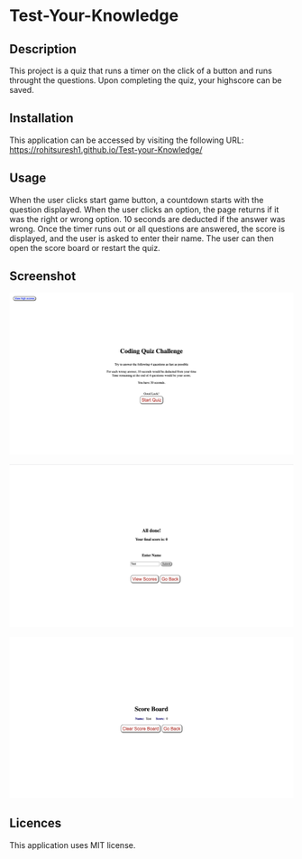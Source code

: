 # Test-Your-Knowledge

## Description
This project is a quiz that runs a timer on the click of a button and runs throught the questions. Upon completing the quiz, your highscore can be saved.

## Installation 

This application can be accessed by visiting the following URL:
https://rohitsuresh1.github.io/Test-your-Knowledge/

## Usage

When the user clicks start game button, a countdown starts with the question displayed. When the user clicks an option, the page returns if it was the right or wrong option. 10 seconds are deducted if the answer was wrong. Once the timer runs out or all questions are answered, the score is displayed, and the user is asked to enter their name. The user can then open the score board or restart the quiz.

## Screenshot


![Screen Shot](https://github.com/Rohitsuresh1/Test-your-Knowledge/blob/417e381b3635fa1e10c1cb965af0f3d8a49412f9/assets/Screenshots/Screen%20Shot%201.png)


![Screen Shot](https://github.com/Rohitsuresh1/Test-your-Knowledge/blob/main/assets/Screenshots/Screen%20Shot%202.png)


![Screen Shot](https://github.com/Rohitsuresh1/Test-your-Knowledge/blob/main/assets/Screenshots/Screen%20Shot%203.png)
   

## Licences

This application uses MIT license.


